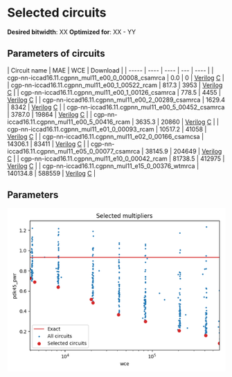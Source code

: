
Selected circuits
===================
**Desired bitwidth**: XX
**Optimized for**: XX - YY


Parameters of circuits
----------------------------

| Circuit name | MAE | WCE | Download |
| ----- |  ---- | ---- | --- | ---- | 
| cgp-nn-iccad16.11.cgpnn_mul11_e00_0_00008_csamrca | 0.0 | 0 |  [Verilog](cgp-nn-iccad16.11.cgpnn_mul11_e00_0_00008_csamrca.v) [C](cgp-nn-iccad16.11.cgpnn_mul11_e00_0_00008_csamrca.c) |
| cgp-nn-iccad16.11.cgpnn_mul11_e00_1_00522_rcam | 817.3 | 3953 |  [Verilog](cgp-nn-iccad16.11.cgpnn_mul11_e00_1_00522_rcam.v) [C](cgp-nn-iccad16.11.cgpnn_mul11_e00_1_00522_rcam.c) |
| cgp-nn-iccad16.11.cgpnn_mul11_e00_1_00126_csamrca | 778.5 | 4455 |  [Verilog](cgp-nn-iccad16.11.cgpnn_mul11_e00_1_00126_csamrca.v) [C](cgp-nn-iccad16.11.cgpnn_mul11_e00_1_00126_csamrca.c) |
| cgp-nn-iccad16.11.cgpnn_mul11_e00_2_00289_csamrca | 1629.4 | 8342 |  [Verilog](cgp-nn-iccad16.11.cgpnn_mul11_e00_2_00289_csamrca.v) [C](cgp-nn-iccad16.11.cgpnn_mul11_e00_2_00289_csamrca.c) |
| cgp-nn-iccad16.11.cgpnn_mul11_e00_5_00452_csamrca | 3787.0 | 19864 |  [Verilog](cgp-nn-iccad16.11.cgpnn_mul11_e00_5_00452_csamrca.v) [C](cgp-nn-iccad16.11.cgpnn_mul11_e00_5_00452_csamrca.c) |
| cgp-nn-iccad16.11.cgpnn_mul11_e00_5_00416_rcam | 3635.3 | 20860 |  [Verilog](cgp-nn-iccad16.11.cgpnn_mul11_e00_5_00416_rcam.v) [C](cgp-nn-iccad16.11.cgpnn_mul11_e00_5_00416_rcam.c) |
| cgp-nn-iccad16.11.cgpnn_mul11_e01_0_00093_rcam | 10517.2 | 41058 |  [Verilog](cgp-nn-iccad16.11.cgpnn_mul11_e01_0_00093_rcam.v) [C](cgp-nn-iccad16.11.cgpnn_mul11_e01_0_00093_rcam.c) |
| cgp-nn-iccad16.11.cgpnn_mul11_e02_0_00166_csamcsa | 14306.1 | 83411 |  [Verilog](cgp-nn-iccad16.11.cgpnn_mul11_e02_0_00166_csamcsa.v) [C](cgp-nn-iccad16.11.cgpnn_mul11_e02_0_00166_csamcsa.c) |
| cgp-nn-iccad16.11.cgpnn_mul11_e05_0_00077_csamrca | 38145.9 | 204649 |  [Verilog](cgp-nn-iccad16.11.cgpnn_mul11_e05_0_00077_csamrca.v) [C](cgp-nn-iccad16.11.cgpnn_mul11_e05_0_00077_csamrca.c) |
| cgp-nn-iccad16.11.cgpnn_mul11_e10_0_00042_rcam | 81738.5 | 412975 |  [Verilog](cgp-nn-iccad16.11.cgpnn_mul11_e10_0_00042_rcam.v) [C](cgp-nn-iccad16.11.cgpnn_mul11_e10_0_00042_rcam.c) |
| cgp-nn-iccad16.11.cgpnn_mul11_e15_0_00376_wtmrca | 140134.8 | 588559 |  [Verilog](cgp-nn-iccad16.11.cgpnn_mul11_e15_0_00376_wtmrca.v) [C](cgp-nn-iccad16.11.cgpnn_mul11_e15_0_00376_wtmrca.c) |

Parameters
--------------
![Parameters figure](fig.png)
         